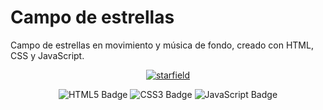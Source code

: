 # Campo de estrellas

<p>Campo de estrellas en movimiento y música de fondo, creado con HTML, CSS y JavaScript. </p>

<div align="center">
  
  <a href="https://virginiadevs.github.io/starfield">

  ![starfield](https://github.com/user-attachments/assets/406c3ac6-41a4-4554-bdd6-7491abb08976)
  
  </a>
  <p></p>
</div>

<div align="center">

  ![HTML5 Badge](https://img.shields.io/badge/HTML5-E34F26?logo=html5&logoColor=fff&style=flat)
  ![CSS3 Badge](https://img.shields.io/badge/CSS3-0277BD?logo=css3&logoColor=fff&style=flat)
  ![JavaScript Badge](https://img.shields.io/badge/JavaScript-FFCC00?logo=javascript&logoColor=000&style=flat)

</div>
